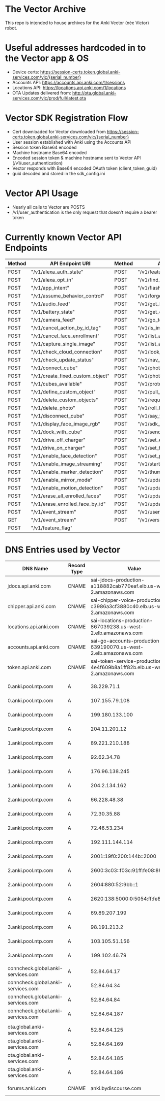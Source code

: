 # The Vector Archive
This repo is intended to house archives for the Anki Vector (née Victor) robot.

# Useful addresses hardcoded in to the Vector app & OS
* Device certs: https://session-certs.token.global.anki-services.com/vic/{serial_number}
* Accounts API: https://accounts.api.anki.com/1/sessions
* Locations API: https://locations.api.anki.com/1/locations
* OTA Updates delivered from: http://ota.global.anki-services.com/vic/prod/full/latest.ota

# Vector SDK Registration Flow
* Cert downloaded for Vector downloaded from https://session-certs.token.global.anki-services.com/vic/{serial_number}
* User session established with Anki using the Accounts API
* Session token Base64 encoded
* Machine hostname Base64 encoded
* Encoded session token & machine hostname sent to Vector API (/v1/user_authentication)
* Vector responds with Base64 encoded OAuth token (client_token_guid)
* guid decoded and stored in the sdk_config.ini

# Vector API Usage
* Nearly all calls to Vector are POSTS
* /v1/user_authentication is the only request that doesn't require a bearer token

# Currently known Vector API Endpoints
|	Method	|	API Endpoint URI	|	Method	|	API Endpoint URI	|
|	---	|	---	|	---	|	---	|
|	POST	|	 "/v1/alexa_auth_state"	|	POST	|	 "/v1/feature_flag_list"	|
|	POST	|	 "/v1/alexa_opt_in"	|	POST	|	 "/v1/find_faces"	|
|	POST	|	 "/v1/app_intent"	|	POST	|	 "/v1/flash_cube_lights"	|
|	POST	|	 "/v1/assume_behavior_control"	|	POST	|	 "/v1/forget_preferred_cube"	|
|	POST	|	 "/v1/audio_feed"	|	POST	|	 "/v1/get_latest_attention_transfer"	|
|	POST	|	 "/v1/battery_state"	|	POST	|	 "/v1/get_onboarding_state"	|
|	POST	|	 "/v1/camera_feed"	|	POST	|	 "/v1/go_to_pose"	|
|	POST	|	 "/v1/cancel_action_by_id_tag"	|	POST	|	 "/v1/is_image_streaming_enabled"	|
|	POST	|	 "/v1/cancel_face_enrollment"	|	POST	|	 "/v1/list_animation_triggers"	|
|	POST	|	 "/v1/capture_single_image"	|	POST	|	 "/v1/list_animations"	|
|	POST	|	 "/v1/check_cloud_connection"	|	POST	|	 "/v1/look_around_in_place"	|
|	POST	|	 "/v1/check_update_status"	|	POST	|	 "/v1/nav_map_feed"	|
|	POST	|	 "/v1/connect_cube"	|	POST	|	 "/v1/photo"	|
|	POST	|	 "/v1/create_fixed_custom_object"	|	POST	|	 "/v1/photos_info"	|
|	POST	|	 "/v1/cubes_available"	|	POST	|	 "/v1/protocol_version"	|
|	POST	|	 "/v1/define_custom_object"	|	POST	|	 "/v1/pull_jdocs"	|
|	POST	|	 "/v1/delete_custom_objects"	|	POST	|	 "/v1/request_enrolled_names"	|
|	POST	|	 "/v1/delete_photo"	|	POST	|	 "/v1/roll_block"	|
|	POST	|	 "/v1/disconnect_cube"	|	POST	|	 "/v1/say_text"	|
|	POST	|	 "/v1/display_face_image_rgb"	|	POST	|	 "/v1/sdk_initialization"	|
|	POST	|	 "/v1/dock_with_cube"	|	POST	|	 "/v1/send_onboarding_input"	|
|	POST	|	 "/v1/drive_off_charger"	|	POST	|	 "/v1/set_eye_color"	|
|	POST	|	 "/v1/drive_on_charger"	|	POST	|	 "/v1/set_face_to_enroll"	|
|	POST	|	 "/v1/enable_face_detection"	|	POST	|	 "/v1/set_preferred_cube"	|
|	POST	|	 "/v1/enable_image_streaming"	|	POST	|	 "/v1/start_update_engine"	|
|	POST	|	 "/v1/enable_marker_detection"	|	POST	|	 "/v1/thumbnail"	|
|	POST	|	 "/v1/enable_mirror_mode"	|	POST	|	 "/v1/update_account_settings"	|
|	POST	|	 "/v1/enable_motion_detection"	|	POST	|	 "/v1/update_and_restart"	|
|	POST	|	 "/v1/erase_all_enrolled_faces"	|	POST	|	 "/v1/update_enrolled_face_by_id"	|
|	POST	|	 "/v1/erase_enrolled_face_by_id"	|	POST	|	 "/v1/update_settings"	|
|	POST	|	 "/v1/event_stream"	|	POST	|	 "/v1/user_authentication"	|
|	GET	|	 "/v1/event_stream"	|	POST	|	 "/v1/version_state"	|
|	POST	|	 "/v1/feature_flag"	|		|		|

# DNS Entries used by Vector #
| DNS Name | Record Type | Value | Usage |
| --- | --- | --- | --- |
| jdocs.api.anki.com | CNAME | sai-jdocs-production-a118882cab770eaf.elb.us-west-2.amazonaws.com | Cloud storage for Vector data |
| chipper.api.anki.com | CNAME | sai-chipper-voice-production-c3986a3cf3880c40.elb.us-west-2.amazonaws.com | Voice NLP service |
| locations.api.anki.com | CNAME | sai-locations-production-867039238.us-west-2.elb.amazonaws.com | |
| accounts.api.anki.com | CNAME | sai-go-accounts-production-639190070.us-west-2.elb.amazonaws.com | User identity service |
| token.api.anki.com | CNAME | sai-token-service-production-4e4f609b8a1ff82b.elb.us-west-2.amazonaws.com | |
| | | | |
| 0.anki.pool.ntp.com | A | 38.229.71.1 | Anki time service |
| 0.anki.pool.ntp.com | A | 107.155.79.108 | Anki time service |
| 0.anki.pool.ntp.com | A | 199.180.133.100 | Anki time service |
| 0.anki.pool.ntp.com | A | 204.11.201.12 | Anki time service |
| 1.anki.pool.ntp.com | A | 89.221.210.188 | Anki time service |
| 1.anki.pool.ntp.com | A | 92.62.34.78 | Anki time service |
| 1.anki.pool.ntp.com | A | 176.96.138.245 | Anki time service |
| 1.anki.pool.ntp.com | A | 204.2.134.162 | Anki time service |
| 2.anki.pool.ntp.com | A | 66.228.48.38 | Anki time service |
| 2.anki.pool.ntp.com | A | 72.30.35.88 | Anki time service |
| 2.anki.pool.ntp.com | A | 72.46.53.234 | Anki time service |
| 2.anki.pool.ntp.com | A | 192.111.144.114 | Anki time service |
| 2.anki.pool.ntp.com | A | 2001:19f0:200:144b::2000 | Anki time service |
| 2.anki.pool.ntp.com | A | 2600:3c03::f03c:91ff:fe08:894c | Anki time service |
| 2.anki.pool.ntp.com | A | 2604:880:52:9bb::1 | Anki time service |
| 2.anki.pool.ntp.com | A | 2620:138:5000:0:5054:ff:fe89:6673 | Anki time service |
| 3.anki.pool.ntp.com | A | 69.89.207.199 | Anki time service |
| 3.anki.pool.ntp.com | A | 98.191.213.2 | Anki time service |
| 3.anki.pool.ntp.com | A | 103.105.51.156 | Anki time service |
| 3.anki.pool.ntp.com | A | 199.102.46.79 | Anki time service |
| | | | |
| conncheck.global.anki-services.com | A | 52.84.64.17 | |
| conncheck.global.anki-services.com | A | 52.84.64.34 | |
| conncheck.global.anki-services.com | A | 52.84.64.84 | |
| conncheck.global.anki-services.com | A | 52.84.64.187 | |
| | | | |
| ota.global.anki-services.com | A | 52.84.64.125 | OTA firmware distribution | 
| ota.global.anki-services.com | A | 52.84.64.169 | OTA firmware distribution | 
| ota.global.anki-services.com | A | 52.84.64.185 | OTA firmware distribution | 
| ota.global.anki-services.com | A | 52.84.64.186 | OTA firmware distribution | 
| | | | |
| forums.anki.com | CNAME | anki.bydiscourse.com | Developer/User Forums |

